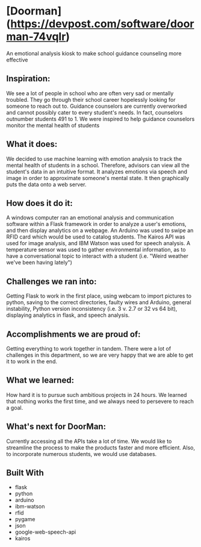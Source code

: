# [Doorman] (https://devpost.com/software/doorman-74vqlr)
An emotional analysis kiosk to make school guidance counseling more effective 

## Inspiration:
We see a lot of people in school who are often very sad or mentally troubled. They go through their school career hopelessly looking for someone to reach out to. Guidance counselors are currently overworked and cannot possibly cater to every student's needs. In fact, counselors outnumber students 491 to 1. We were inspired to help guidance counselors monitor the mental health of students
## What it does:

We decided to use machine learning with emotion analysis to track the mental health of students in a school. Therefore, advisors can view all the student's data in an intuitive format. It analyzes emotions via speech and image in order to approximate someone's mental state. It then graphically puts the data onto a web server.
## How does it do it:
A windows computer ran an emotional analysis and communication software within a Flask framework in order to analyze a user's emotions, and then display analytics on a webpage. An Arduino was used to swipe an RFID card which would be used to catalog students. The Kairos API was used for image analysis, and IBM Watson was used for speech analysis. A temperature sensor was used to gather environmental information, as to have a conversational topic to interact with a student (i.e. "Weird weather we've been having lately")
## Challenges we ran into:

Getting Flask to work in the first place, using webcam to import pictures to python, saving to the correct directories, faulty wires and Arduino, general instability, Python version inconsistency (i.e. 3 v. 2.7 or 32 vs 64 bit), displaying analytics in flask, and speech analysis.
## Accomplishments we are proud of:

Getting everything to work together in tandem. There were a lot of challenges in this department, so we are very happy that we are able to get it to work in the end.
## What we learned:

How hard it is to pursue such ambitious projects in 24 hours. We learned that nothing works the first time, and we always need to persevere to reach a goal.
## What's next for DoorMan:

Currently accessing all the APIs take a lot of time. We would like to streamline the process to make the products faster and more efficient. Also, to incorporate numerous students, we would use databases.
## Built With

* flask
* python
* arduino
* ibm-watson
* rfid
* pygame
* json
* google-web-speech-api
* kairos

